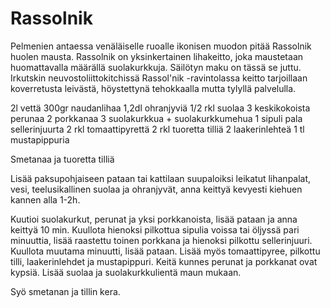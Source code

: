 # Rassolnik

Pelmenien antaessa venäläiselle ruoalle ikonisen muodon pitää Rassolnik huolen mausta. Rassolnik on yksinkertainen lihakeitto, joka maustetaan huomattavalla määrällä suolakurkkuja. Säilötyn maku on tässä se juttu. Irkutskin neuvostoliittokitchissä Rassol'nik -ravintolassa keitto tarjoillaan koverretusta leivästä, höystettynä tehokkaalla mutta tylyllä palvelulla.

2l vettä
300gr naudanlihaa
1,2dl ohranjyviä
1/2 rkl suolaa 
3 keskikokoista perunaa
2 porkkanaa
3 suolakurkkua + suolakurkkumehua
1 sipuli
pala sellerinjuurta
2 rkl tomaattipyrettä
2 rkl tuoretta tilliä
2 laakerinlehteä
1 tl mustapippuria

Smetanaa ja tuoretta tilliä 

Lisää paksupohjaiseen pataan tai kattilaan suupaloiksi leikatut lihanpalat, vesi, teelusikallinen suolaa ja ohranjyvät, anna keittyä kevyesti kiehuen kannen alla 1-2h. 

Kuutioi suolakurkut, perunat ja yksi porkkanoista, lisää pataan ja anna keittyä 10 min. Kuullota hienoksi pilkottua sipulia voissa tai öljyssä pari minuuttia, lisää raastettu toinen porkkana ja hienoksi pilkottu sellerinjuuri. Kuullota muutama minuutti, lisää pataan. Lisää myös tomaattipyree, pilkottu tilli, laakerinlehdet ja mustapippuri. Keitä kunnes perunat ja porkkanat ovat kypsiä. Lisää suolaa ja suolakurkkulientä maun mukaan. 

Syö smetanan ja tillin kera.
